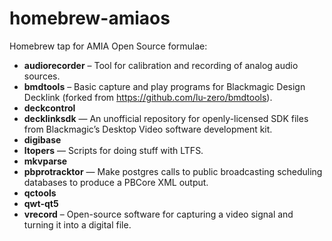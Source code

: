 # homebrew-amiaos
Homebrew tap for AMIA Open Source formulae:

- **audiorecorder** – Tool for calibration and recording of analog audio sources.
- **bmdtools** – Basic capture and play programs for Blackmagic Design Decklink (forked from https://github.com/lu-zero/bmdtools).
- **deckcontrol**
- **decklinksdk** — An unofficial repository for openly-licensed SDK files from Blackmagic’s Desktop Video software development kit.
- **digibase**
- **ltopers** — Scripts for doing stuff with LTFS.
- **mkvparse**
- **pbprotracktor** — Make postgres calls to public broadcasting scheduling databases to produce a PBCore XML output.
- **qctools**
- **qwt-qt5**
- **vrecord** – Open-source software for capturing a video signal and turning it into a digital file.
